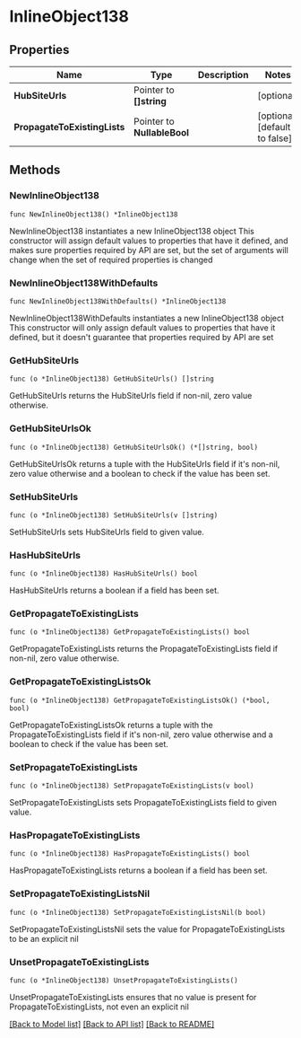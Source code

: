 # InlineObject138

## Properties

Name | Type | Description | Notes
------------ | ------------- | ------------- | -------------
**HubSiteUrls** | Pointer to **[]string** |  | [optional] 
**PropagateToExistingLists** | Pointer to **NullableBool** |  | [optional] [default to false]

## Methods

### NewInlineObject138

`func NewInlineObject138() *InlineObject138`

NewInlineObject138 instantiates a new InlineObject138 object
This constructor will assign default values to properties that have it defined,
and makes sure properties required by API are set, but the set of arguments
will change when the set of required properties is changed

### NewInlineObject138WithDefaults

`func NewInlineObject138WithDefaults() *InlineObject138`

NewInlineObject138WithDefaults instantiates a new InlineObject138 object
This constructor will only assign default values to properties that have it defined,
but it doesn't guarantee that properties required by API are set

### GetHubSiteUrls

`func (o *InlineObject138) GetHubSiteUrls() []string`

GetHubSiteUrls returns the HubSiteUrls field if non-nil, zero value otherwise.

### GetHubSiteUrlsOk

`func (o *InlineObject138) GetHubSiteUrlsOk() (*[]string, bool)`

GetHubSiteUrlsOk returns a tuple with the HubSiteUrls field if it's non-nil, zero value otherwise
and a boolean to check if the value has been set.

### SetHubSiteUrls

`func (o *InlineObject138) SetHubSiteUrls(v []string)`

SetHubSiteUrls sets HubSiteUrls field to given value.

### HasHubSiteUrls

`func (o *InlineObject138) HasHubSiteUrls() bool`

HasHubSiteUrls returns a boolean if a field has been set.

### GetPropagateToExistingLists

`func (o *InlineObject138) GetPropagateToExistingLists() bool`

GetPropagateToExistingLists returns the PropagateToExistingLists field if non-nil, zero value otherwise.

### GetPropagateToExistingListsOk

`func (o *InlineObject138) GetPropagateToExistingListsOk() (*bool, bool)`

GetPropagateToExistingListsOk returns a tuple with the PropagateToExistingLists field if it's non-nil, zero value otherwise
and a boolean to check if the value has been set.

### SetPropagateToExistingLists

`func (o *InlineObject138) SetPropagateToExistingLists(v bool)`

SetPropagateToExistingLists sets PropagateToExistingLists field to given value.

### HasPropagateToExistingLists

`func (o *InlineObject138) HasPropagateToExistingLists() bool`

HasPropagateToExistingLists returns a boolean if a field has been set.

### SetPropagateToExistingListsNil

`func (o *InlineObject138) SetPropagateToExistingListsNil(b bool)`

 SetPropagateToExistingListsNil sets the value for PropagateToExistingLists to be an explicit nil

### UnsetPropagateToExistingLists
`func (o *InlineObject138) UnsetPropagateToExistingLists()`

UnsetPropagateToExistingLists ensures that no value is present for PropagateToExistingLists, not even an explicit nil

[[Back to Model list]](../README.md#documentation-for-models) [[Back to API list]](../README.md#documentation-for-api-endpoints) [[Back to README]](../README.md)


